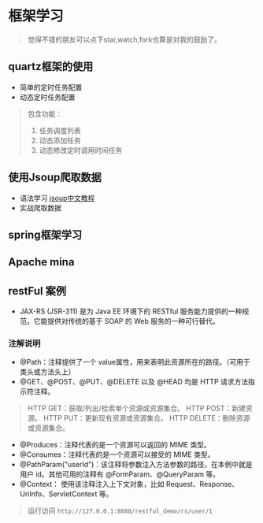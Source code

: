 # 框架学习


> 觉得不错的朋友可以点下star,watch,fork也算是对我的鼓励了。

## quartz框架的使用
- 简单的定时任务配置
- 动态定时任务配置

> 包含功能：
> 1. 任务调度列表
> 2. 动态添加任务
> 3. 动态修改定时调用时间任务

## 使用Jsoup爬取数据

- 语法学习 [jsoup中文教程](http://www.open-open.com/jsoup/)
- 实战爬取数据

## spring框架学习

## Apache mina


## restFul 案例
- JAX-RS (JSR-311) 是为 Java EE 环境下的 RESTful 服务能力提供的一种规范。它能提供对传统的基于 SOAP 的 Web 服务的一种可行替代。

### 注解说明
- @Path：注释提供了一个 value属性，用来表明此资源所在的路径。（可用于类头或方法头上）
- @GET、@POST、@PUT、@DELETE 以及 @HEAD 均是 HTTP 请求方法指示符注释。

> HTTP GET：获取/列出/检索单个资源或资源集合。
> HTTP POST：新建资源。
> HTTP PUT：更新现有资源或资源集合。
> HTTP DELETE：删除资源或资源集合。

- @Produces：注释代表的是一个资源可以返回的 MIME 类型。
- @Consumes：注释代表的是一个资源可以接受的 MIME 类型。
- @PathParam("userId")：该注释将参数注入方法参数的路径，在本例中就是用户 id。其他可用的注释有 @FormParam、@QueryParam 等。
- @Context： 使用该注释注入上下文对象，比如 Request、Response、UriInfo、ServletContext 等。


> 运行访问 `http://127.0.0.1:8888/restful_demo/rs/user/1`